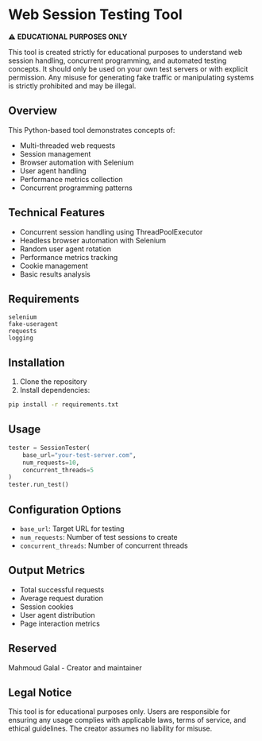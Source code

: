 # Web Session Testing Tool

⚠️ **EDUCATIONAL PURPOSES ONLY**

This tool is created strictly for educational purposes to understand web session handling, concurrent programming, and automated testing concepts. It should only be used on your own test servers or with explicit permission. Any misuse for generating fake traffic or manipulating systems is strictly prohibited and may be illegal.

## Overview

This Python-based tool demonstrates concepts of:
- Multi-threaded web requests
- Session management
- Browser automation with Selenium
- User agent handling
- Performance metrics collection
- Concurrent programming patterns

## Technical Features

- Concurrent session handling using ThreadPoolExecutor
- Headless browser automation with Selenium
- Random user agent rotation
- Performance metrics tracking
- Cookie management
- Basic results analysis

## Requirements

```
selenium
fake-useragent
requests
logging
```

## Installation

1. Clone the repository
2. Install dependencies:
```bash
pip install -r requirements.txt
```

## Usage

```python
tester = SessionTester(
    base_url="your-test-server.com",
    num_requests=10,
    concurrent_threads=5
)
tester.run_test()
```

## Configuration Options

- `base_url`: Target URL for testing
- `num_requests`: Number of test sessions to create
- `concurrent_threads`: Number of concurrent threads

## Output Metrics

- Total successful requests
- Average request duration
- Session cookies
- User agent distribution
- Page interaction metrics


## Reserved

Mahmoud Galal - Creator and maintainer

## Legal Notice

This tool is for educational purposes only. Users are responsible for ensuring any usage complies with applicable laws, terms of service, and ethical guidelines. The creator assumes no liability for misuse.